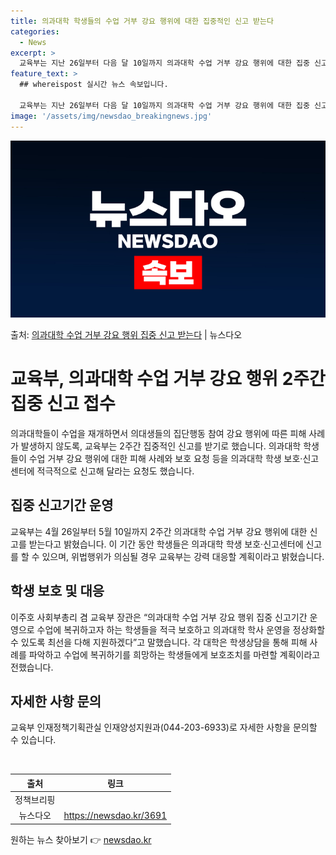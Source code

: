 ```yaml
---
title: 의과대학 학생들의 수업 거부 강요 행위에 대한 집중적인 신고 받는다
categories:
  - News
excerpt: >
  교육부는 지난 26일부터 다음 달 10일까지 의과대학 수업 거부 강요 행위에 대한 집중 신고기간을 운영한다고…
feature_text: >
  ## whereispost 실시간 뉴스 속보입니다.

  교육부는 지난 26일부터 다음 달 10일까지 의과대학 수업 거부 강요 행위에 대한 집중 신고기간을 운영한다고…
image: '/assets/img/newsdao_breakingnews.jpg'
---
```


![뉴스다오 속보](/assets/img/newsdao_breakingnews.jpg)

<p>출처: <a href="https://newsdao.kr/3691" rel="dofollow">의과대학 수업 거부 강요 행위 집중 신고 받는다</a> | 뉴스다오</p>

<h1>교육부, 의과대학 수업 거부 강요 행위 2주간 집중 신고 접수</h1>
<p data-ke-size="size16">의과대학들이 수업을 재개하면서 의대생들의 집단행동 참여 강요 행위에 따른 피해 사례가 발생하지 않도록, 교육부는 2주간 집중적인 신고를 받기로 했습니다. 의과대학 학생들이 수업 거부 강요 행위에 대한 피해 사례와 보호 요청 등을 의과대학 학생 보호·신고센터에 적극적으로 신고해 달라는 요청도 했습니다.</p>

<h2 data-ke-size="size26">집중 신고기간 운영</h2>
<p data-ke-size="size16">교육부는 4월 26일부터 5월 10일까지 2주간 의과대학 수업 거부 강요 행위에 대한 신고를 받는다고 밝혔습니다. 이 기간 동안 학생들은 의과대학 학생 보호·신고센터에 신고를 할 수 있으며, 위법행위가 의심될 경우 교육부는 강력 대응할 계획이라고 밝혔습니다.</p>

<h2 data-ke-size="size26">학생 보호 및 대응</h2>
<p data-ke-size="size16">이주호 사회부총리 겸 교육부 장관은 “의과대학 수업 거부 강요 행위 집중 신고기간 운영으로 수업에 복귀하고자 하는 학생들을 적극 보호하고 의과대학 학사 운영을 정상화할 수 있도록 최선을 다해 지원하겠다”고 말했습니다. 각 대학은 학생상담을 통해 피해 사례를 파악하고 수업에 복귀하기를 희망하는 학생들에게 보호조치를 마련할 계획이라고 전했습니다.</p>

<h2 data-ke-size="size26">자세한 사항 문의</h2>
<p data-ke-size="size16">교육부 인재정책기획관실 인재양성지원과(044-203-6933)로 자세한 사항을 문의할 수 있습니다.</p>
<p data-ke-size="size16">&nbsp;</p>
<table>
	<thead>
		<tr>
			<th style="text-align: center;">출처</th>
			<th style="text-align: center;">링크</th>
		</tr>
	</thead>
	<tbody>
		<tr>
			<td style="text-align: center;">정책브리핑</td>
			<td style="text-align: center;"></td>
		</tr>
		<tr>
			<td style="text-align: center;">뉴스다오</td>
			<td style="text-align: center;"><a href="https://newsdao.kr/3691">https://newsdao.kr/3691</a></td>
		</tr>
	</tbody>
</table>
<p data-ke-size="size16"></p> 

원하는 뉴스 찾아보기 👉 <a href="https://newsdao.kr" rel="dofollow">newsdao.kr</a>


